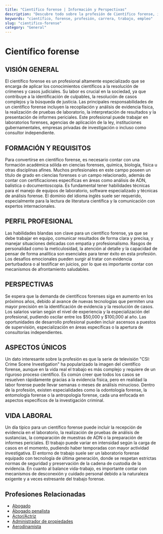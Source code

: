 ```yaml
---
title: "Científico forense | Información y Perspectivas"
description: "Descubre todo sobre la profesión de Científico forense, incluyendo responsabilidades, requisitos y oportunidades."
keywords: "científico, forense, profesión, carrera, trabajo, empleo"
slug: "cientifico-forense"
category: "General"
---
```


# Científico forense

## VISIÓN GENERAL

El científico forense es un profesional altamente especializado que se encarga de aplicar los conocimientos científicos a la resolución de crímenes y casos judiciales. Su labor es crucial en la sociedad, ya que contribuye a la identificación de culpables, la resolución de casos complejos y la búsqueda de justicia. Las principales responsabilidades de un científico forense incluyen la recopilación y análisis de evidencia física, la realización de pruebas de laboratorio, la interpretación de resultados y la presentación de informes periciales. Este profesional puede trabajar en laboratorios forenses, agencias de aplicación de la ley, instituciones gubernamentales, empresas privadas de investigación o incluso como consultor independiente.

## FORMACIÓN Y REQUISITOS

Para convertirse en científico forense, es necesario contar con una formación académica sólida en ciencias forenses, química, biología, física u otras disciplinas afines. Muchos profesionales en este campo poseen un título de grado en ciencias forenses o un campo relacionado, además de contar con certificaciones específicas en áreas como análisis de ADN, balística o documentoscopia. Es fundamental tener habilidades técnicas para el manejo de equipos de laboratorio, software especializado y técnicas de análisis forense. El dominio del idioma inglés suele ser requerido, especialmente para la lectura de literatura científica y la comunicación con expertos internacionales.

## PERFIL PROFESIONAL

Las habilidades blandas son clave para un científico forense, ya que se debe trabajar en equipo, comunicar resultados de forma clara y precisa, y manejar situaciones delicadas con empatía y profesionalismo. Rasgos de personalidad como la meticulosidad, la atención al detalle y la capacidad de pensar de forma analítica son esenciales para tener éxito en esta profesión. Los desafíos emocionales pueden surgir al tratar con evidencia perturbadora o al testificar en juicios, por lo que es importante contar con mecanismos de afrontamiento saludables.

## PERSPECTIVAS

Se espera que la demanda de científicos forenses siga en aumento en los próximos años, debido al avance de nuevas tecnologías que permiten una mayor precisión en la identificación de evidencia y la resolución de casos. Los salarios varían según el nivel de experiencia y la especialización del profesional, pudiendo oscilar entre los $50,000 y $100,000 al año. Las oportunidades de desarrollo profesional pueden incluir ascensos a puestos de supervisión, especialización en áreas específicas o la apertura de consultorías independientes.

## ASPECTOS ÚNICOS

Un dato interesante sobre la profesión es que la serie de televisión "CSI: Crime Scene Investigation" ha popularizado la imagen del científico forense, aunque en la vida real el trabajo es más complejo y requiere de un riguroso proceso científico. Es común creer que todos los casos se resuelven rápidamente gracias a la evidencia física, pero en realidad la labor forense puede llevar semanas o meses de análisis minucioso. Dentro de la profesión, existen especialidades como la odontología forense, la entomología forense o la antropología forense, cada una enfocada en aspectos específicos de la investigación criminal.

## VIDA LABORAL

Un día típico para un científico forense puede incluir la recepción de evidencia en el laboratorio, la realización de pruebas de análisis de sustancias, la comparación de muestras de ADN o la preparación de informes periciales. El trabajo puede variar en intensidad según la carga de casos en el momento, pudiendo haber temporadas con mayor actividad investigativa. El entorno de trabajo suele ser un laboratorio forense equipado con tecnología de última generación, donde se respetan estrictas normas de seguridad y preservación de la cadena de custodia de la evidencia. En cuanto al balance vida-trabajo, es importante contar con mecanismos de desconexión y cuidado personal debido a la naturaleza exigente y a veces estresante del trabajo forense.
## Profesiones Relacionadas

- [Abogado](/profesiones/abogado/)
- [Abogado penalista](/profesiones/abogado-penalista/)
- [Actor/Actriz](/profesiones/actor-actriz/)
- [Administrador de propiedades](/profesiones/administrador-de-propiedades/)
- [Aerodinamista](/profesiones/aerodinamista/)

